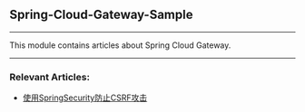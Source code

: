 ## Spring-Cloud-Gateway-Sample

---

This module contains articles about Spring Cloud Gateway.

--- 

### Relevant Articles:
- [使用SpringSecurity防止CSRF攻击]()